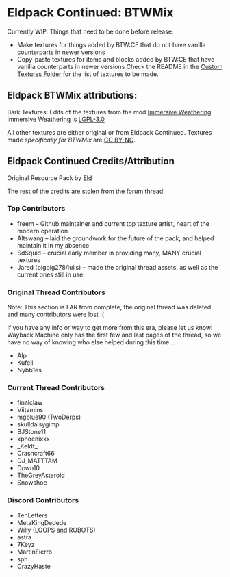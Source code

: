 Eldpack Continued: BTWMix
============================
Currently WIP. Things that need to be done before release:
- Make textures for things added by BTW:CE that do not have vanilla counterparts in newer versions
- Copy-paste textures for items and blocks added by BTW:CE that have vanilla counterparts in newer versions
Check the README in the [Custom Textures Folder](btwmix_custom_textures/README.md) for the list of textures to be made. 

Eldpack BTWMix attributions:
------
Bark Textures: Edits of the textures from the mod [Immersive Weathering](https://github.com/AstralOrdana/Immersive-Weathering). Immersive Weathering is [LGPL-3.0](https://github.com/AstralOrdana/Immersive-Weathering/blob/1.19.2-multiloader/LICENSE)

All other textures are either original or from Eldpack Continued. Textures made *specifically for BTWMix* are [CC BY-NC](BTWMIX-SPECIFIC-ART-LICENSE).


Eldpack Continued Credits/Attribution
-------
Original Resource Pack by [Eld](https://www.jonatanpoljo.com/)

The rest of the credits are stolen from the forum thread:

### Top Contributors
- freem &ndash; Github maintainer and current top texture artist, heart of the modern operation
- Altswang &ndash; laid the groundwork for the future of the pack, and helped maintain it in my absence
- SdSquid &ndash; crucial early member in providing many, MANY crucial textures
- Jared (pigpig278/lulls) &ndash; made the original thread assets, as well as the current ones still in use


### Original Thread Contributors
Note: This section is FAR from complete, the original thread was deleted and many
contributors were lost :(

If you have any info or way to get more from this era, please let us know!
Wayback Machine only has the first few and last pages of the thread,
so we have no way of knowing who else helped during this time...

- Alp
- Kufell
- Nybb1es

### Current Thread Contributors
- finalclaw
- Viitamins
- mgblue90 (TwoDerps)
- skulldaisygimp
- BJStone11
- xphoenixxx
- \_Keldt\_
- Crashcraft66
- DJ_MATTTAM
- Down10
- TheGreyAsteroid
- Snowshoe

### Discord Contributors
- TenLetters
- MetaKingDedede
- Willy (LOOPS and ROBOTS)
- astra
- 7Keyz
- MartinFierro
- sph
- CrazyHaste
